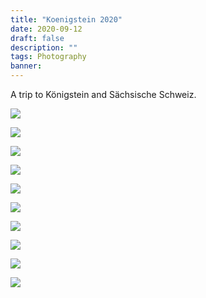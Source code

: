 ```yaml
---
title: "Koenigstein 2020"
date: 2020-09-12
draft: false
description: ""
tags: Photography
banner: 
---
```


A trip to Königstein and Sächsische Schweiz.

![](https://ams03pap001files.storage.live.com/y4mLsxOsbU2Msf0xUX8btTPkWA2xdYoiIjLy7ayYNXOXAQwO-lJKVxLNk4UPXKfw_1OmP5cZX9HZv3dUVtnqyCIlhnm_0KyBvqbqhFb5vLQk7Oc9p12lb2SQ4-bXKpzXZ18cQT2ER4j25b4kWZahLV2MXta6qWLzC6W7104EJ5OStaDrS9q-3B4806PKiZQk_i1?width=4000&height=6000&cropmode=none)

![](https://ams03pap001files.storage.live.com/y4mXtdBQhMoAzdqvIgQPWhyFGv6mf_73sFHHwAgys5azewiakrPXnaRivIofHxaZMOOmT2BwkM5N6nvUECEl1ARFwycmVXSiTb8JGn53H-2TrvJ2fWwuzu4M-PK8QC7KXUBFokIpQk2jDvkibnzdsqNsyGjreb9q3ALXP0LfKnI09U5wVVb6TVOGAASmYf524wF?width=6000&height=4000&cropmode=none)

![](https://ams03pap001files.storage.live.com/y4mz-XyX_ppTvufwGPkdna0HqmDowseoQ6UbOOrUmvjOCACjgeYcDujL3KB5_9OV1DeeGVxOSDHrOD4Nlnti4ZZmZZ8xtghIb_74tYvBFoHyrC8rZqejqGhwtrDEdHhbwya5tO0WV_Fo070R9pJQyPHRtTrQhMDI3agZ7ROpFOa0UkmNyIYcowVuwwrcRl5EaRi?width=6000&height=4000&cropmode=none)

![](https://ams03pap001files.storage.live.com/y4mFXIGsxIIolw0ZnWpEzQTfBq_YHpPYtV52T7AyUwG5iwa3bw6ZjgcQ4QbcBB8-_p0gHBokfhg3uDdYG9EpiTOa-wfEdpwdhbVCxBjQTJ5_lrINC7MIjkGqV1a6a4FXbmKWH1xoycxzfqgaUkrrvuPzLJfmVqTJLTqyVSHZXnoJCH-umDE4MP1vVjkvfnkhOUu?width=4000&height=6000&cropmode=none)

![](https://ams03pap001files.storage.live.com/y4mLiBmC6bZuqKJriKD0_Q7--Hp6Brj23xtoGMtx41XBC9ngKs2g1BgeUeesTuJoSX87gE7eXx3gQYnMRRYe4XLolqA6yTb6VtdSMaSfGcC466u4ySWGxWb9-K73Dz_2PWw3M7mu5JwVfqeLPN7IFNMj-uPnClx_1vzThV0OQJo9bPHOBvFUJD_Ct38Wg8CWF5_?width=6000&height=4000&cropmode=none)

![](https://ams03pap001files.storage.live.com/y4mtuORipwLvGqsmRqs7PEcuGEaHHVBYtPAftEjn1CTK5GA_3U0r1ksmvhaoZh2WHbD-5AJABh_kGnf0gckpy_0eO6MA3IbW16jWizzTjzvH4ckMXLlksYgrTTiNubfDKGFf7GkkQuFsNgYfvCZuVrfnYmoldjyQfVdkzPRwzFwlMVPMJUXyRiBjraUo7ltlh3e?width=4000&height=6000&cropmode=none)

![](https://ams03pap001files.storage.live.com/y4m6AUWU6etmGwTD285FA2KZgNMEtVKhPhXD4CdXz-IKNp4CiYXUposSGgUFv4cGvL8aEgkbZ_YS-I8reL6CW3ZnHZ7vegeiCaPLffAbVwMwX04HTEWoTTssu8uVwFyZ2lNLEZZU4PEz5eZCVm9QiouI22yJv6niGx0ktTJYNyFjs86buFvQQfkqGpnp1esHuLG?width=4000&height=6000&cropmode=none)

![](https://ams03pap001files.storage.live.com/y4m3QR6WNkzbje87rSDBkp6pQQLdkIVXgIBBc6RiSckKzA88s7V6F8IkqZ-rewtJcLhjyGkKHjitMOjI0jHFxcb6VDBmEQoRQyzM1AvnP2f3p-tByrkgYTNmvONXLop6vybDJ41QfOubIihe68CtwGjIDeA_IvgT93MZle1FuHthGgw33Mv4mLKQlzGIQBbcxxH?width=6000&height=4000&cropmode=none)

![](https://ams03pap001files.storage.live.com/y4mllWZ8EjwbrIpdw0ruT9Lza3f9bebKnGMYpaZ-PhSrSI12B_gkYOakWgW9dg0uskK7H-sfkSsdAtK_WKBkzmN_gK7lWxqkhZ0MgXRCQ75W0sJP6VuU8_B9MQLW0OGianAWfPqVbueF20VIRMY1H_oMjjBpPTcBEnMzsTrJpyqHn2_aDObvM8S8CiTk8NB_ow-?width=4000&height=6000&cropmode=none)

![](https://ams03pap001files.storage.live.com/y4mXoLW2_cvH8mcOu2TixHwVRtnes2JNhPL-v9GVJPmot-3OEMelR3cNkTecMXZ7pabu-g0mKcugJosUmGbkWpy3VmUvPAkTAVAbFDEUQWridjmFfKkxRPCAGDqc4ZMw6hkHGoDRjbd6ujidzaCAACRdcJmrnb9Zd3jT2-5spewQJKTv7f2g95v2mm3i2g_2FW9?width=4000&height=6000&cropmode=none)
